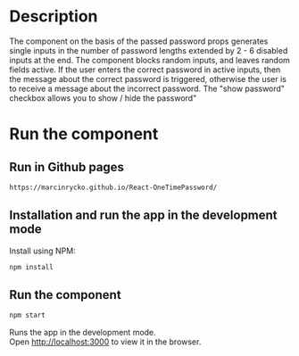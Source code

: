 # Description

The component on the basis of the passed password props generates single inputs in the number of password lengths extended by 2 - 6 disabled inputs at the end. The component blocks random inputs, and leaves random fields active. If the user enters the correct password in active inputs, then the message about the correct password is triggered, otherwise the user is to receive a message about the incorrect password. The "show password" checkbox allows you to show / hide the password"

# Run the component


## Run in Github pages


```sh
https://marcinrycko.github.io/React-OneTimePassword/
```


## Installation and run the app in the development mode

Install using NPM:

```sh
npm install
```

## Run the component

```sh
npm start
```

Runs the app in the development mode.\
Open [http://localhost:3000](http://localhost:3000) to view it in the browser.

